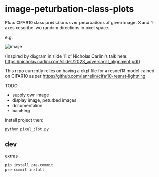 # image-peturbation-class-plots

Plots CIFAR10 class predictions over peturbations of given image. X and Y axes describe two random directions in pixel space.

e.g.

![image](https://github.com/lannelin/image-peturbation-class-plots/assets/26149456/205e1d2a-9a06-46c4-a996-8f9d2b2a924d)


(Inspired by diagram in slide 11 of Nicholas Carlini's talk here: https://nicholas.carlini.com/slides/2023_adversarial_alignment.pdf)


This repo currently relies on having a ckpt file for a resnet18 model trained on CIFAR10 as per https://github.com/lannelin/cifar10-resnet-lightning



TODO:

- supply own image
- display image, peturbed images
- documentation
- batching

install project then:

```bash
python pixel_plot.py
```

## dev

extras:
```bash
pip install pre-commit
pre-commit install
```
